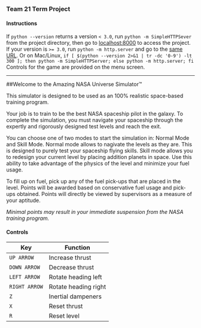 ### Team 21 Term Project

#### Instructions
If `python --version` returns a version `< 3.0`, run `python -m SimpleHTTPSever` from the project directory, then go to [localhost:8000](http://localhost:8000) to access the project.
If your version is `>= 3.0`, run `python -m http.server` and go to the [same URL](http://localhost:8000).
Or on Mac/Linux, `if [ $(python --version 2>&1 | tr -dc '0-9') -lt 300 ]; then python -m SimpleHTTPServer; else python -m http.server; fi`
Controls for the game are provided on the menu screen.
 * * *
##Welcome to the Amazing NASA Universe Simulator™

This simulator is designed to be used as an 100% realistic space-based training program.

Your job is to train to be the best NASA spaceship pilot in the galaxy. To complete the simulation, you must navigate your spaceship through the expertly and rigorously designed test levels and reach the exit. 

You can choose one of two modes to start the simulation in: Normal Mode and Skill Mode. Normal mode allows to nagivate the levels as they are. This is designed to purely test your spaceship flying skills. Skill mode allows you to redesign your current level by placing addition planets in space. Use this ability to take advantage of the physics of the level and minimize your fuel usage. 

To fill up on fuel, pick up any of the fuel pick-ups that are placed in the level. Points will be awarded based on conservative fuel usage and pick-ups obtained. Points will directly be viewed by supervisors as a measure of your aptitude.

_Minimal points may result in your immediate suspension from the NASA training program._

#### Controls
|Key | Function |
|-------- | ----------------|
|`UP ARROW`|Increase thrust|
|`DOWN ARROW` | Decrease thrust|
|`LEFT ARROW` | Rotate heading left|
|`RIGHT ARROW` | Rotate heading right|
|`Z` | Inertial dampeners|
|`X` | Reset thrust|
|`R` | Reset level|
